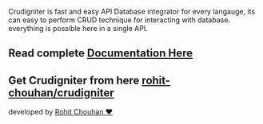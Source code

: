 Crudigniter is fast and easy API Database integrator for every langauge, its can easy to perform CRUD technique for interacting with database. everything is possible here in a single API.

<h2>Read complete <a href="https://crudigniter.github.io">Documentation Here</a></h2>

<h2>Get Crudigniter from here <a href="https://github.com/rohit-chouhan/crudigniter">rohit-chouhan/crudigniter</a></h2>

developed by <a href="https://linkedin.com/in/itsrohitchouhan">Rohit Chouhan ❤️</a>

